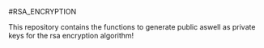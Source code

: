 #RSA_ENCRYPTION

This repository contains the functions to generate public aswell as private keys for the rsa encryption algorithm!
